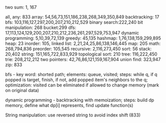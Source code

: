 two sum: 1, 167


all, any: 833
array: 54,56,73,151,186,238,268,349,350,849
backtracking: 17
bfs: 103,116,127,297,200,207,210,212,529
binary search:222,240
bit manipulation: 268
bucket:299
dfs: 17,113,124,129,200,207,210,212,236,261,297,529,753,947
dynamic programming: 5,10,39,72,139
greedy: 45,135
hashmap: 1,76,138,159,299,895
heap: 23
inorder: 105,
linked list: 2,21,24,25,86,138,146,445
map: 205
math: 268,794,836
preorder: 105,545
recursive: 2,116,273,450
sort: 56
stack: 20,402
string: 151,165,722,833,929
topological sort: 210
tree: 116,222,450
trie: 208,212,212
two pointers: 42,76,86,121,159,167,904
union find: 323,947
zip: 833


bfs - key word: shorted path; elements: queue, visited; steps: while q, if q popped is target, finish, if not, add popped item's neighbors to the q; optimization: visited can be eliminated if allowed to change memory (mark on original data)

dynamic programming -
backtracking with memoization; steps: build dp memory, define what dp[i] represents, find update function(s)

String manipulation:
use reversed string to avoid index shift (833)
